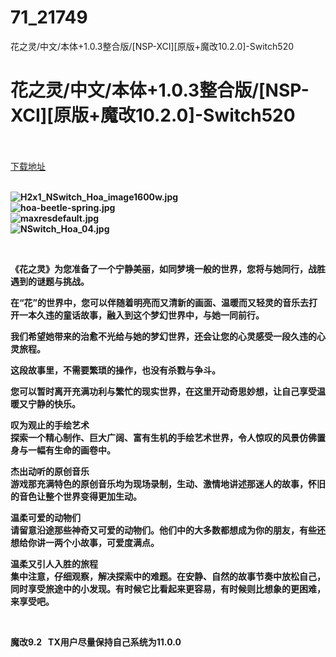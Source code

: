 # 71_21749
花之灵/中文/本体+1.0.3整合版/[NSP-XCI][原版+魔改10.2.0]-Switch520
# 花之灵/中文/本体+1.0.3整合版/[NSP-XCI][原版+魔改10.2.0]-Switch520
 <br/></br>
[下载地址](https://www.switch520.cc/article/21749 "下载地址")
<br/></br>

<p><strong><img title="H2x1_NSwitch_Hoa_image1600w.jpg" src="https://www.switch520.cc/muke_img/2021_08_27_6086e0602ad55.jpg" alt="H2x1_NSwitch_Hoa_image1600w.jpg"></strong><br>
<strong><img title="hoa-beetle-spring.jpg" src="https://www.switch520.cc/muke_img/2021_08_27_b30274ec6caa1.jpg" alt="hoa-beetle-spring.jpg"></strong><br>
<strong><img title="maxresdefault.jpg" src="https://www.switch520.cc/muke_img/2021_08_27_d9fe800f1e4ec.jpg" alt="maxresdefault.jpg"></strong><br>
<strong><img title="NSwitch_Hoa_04.jpg" src="https://www.switch520.cc/muke_img/2021_08_27_852b72c3949f7.jpg" alt="NSwitch_Hoa_04.jpg">&nbsp;</strong></p>
<p>&nbsp;</p>
<p><strong>《花之灵》为您准备了一个宁静美丽，如同梦境一般的世界，您将与她同行，战胜遇到的谜题与挑战。</strong></p>
<p><strong>在“花”的世界中，您可以伴随着明亮而又清新的画面、温暖而又轻灵的音乐去打开一本久违的童话故事，融入到这个梦幻世界中，与她一同前行。</strong></p>
<p><strong>我们希望她带来的治愈不光给与她的梦幻世界，还会让您的心灵感受一段久违的心灵旅程。</strong></p>
<p><strong>这段故事里，不需要繁琐的操作，也没有杀戮与争斗。</strong></p>
<p><strong>您可以暂时离开充满功利与繁忙的现实世界，在这里开动奇思妙想，让自己享受温暖又宁静的快乐。</strong></p>
<p><strong>叹为观止的手绘艺术</strong><br>
<strong>探索一个精心制作、巨大广阔、富有生机的手绘艺术世界，令人惊叹的风景仿佛置身与一幅有生命的画卷中。</strong></p>
<p><strong>杰出动听的原创音乐</strong><br>
<strong>游戏那充满特色的原创音乐均为现场录制，生动、激情地讲述那迷人的故事，怀旧的音色让整个世界变得更加生动。</strong></p>
<p><strong>温柔可爱的动物们</strong><br>
<strong>请留意沿途那些神奇又可爱的动物们。他们中的大多数都想成为你的朋友，有些还想给你讲一两个小故事，可爱度满点。</strong></p>
<p><strong>温柔又引人入胜的旅程</strong><br>
<strong>集中注意，仔细观察，解决探索中的难题。在安静、自然的故事节奏中放松自己，同时享受旅途中的小发现。有时候它比看起来更容易，有时候则比想象的更困难，来享受吧。</strong></p>
<p>&nbsp;</p>
<p><strong>魔改9.2 &nbsp;&nbsp;TX用户尽量保持自己系统为11.0.0</strong></p>
